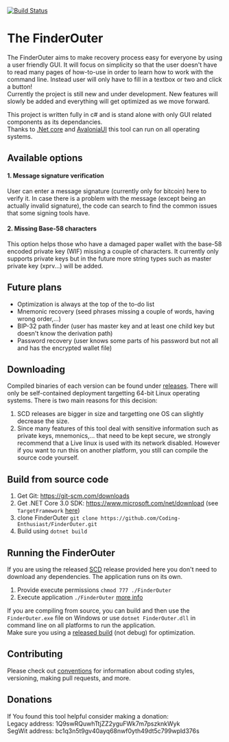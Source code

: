 [![Build Status](https://travis-ci.com/Coding-Enthusiast/FinderOuter.svg?branch=master)](https://travis-ci.com/Coding-Enthusiast/FinderOuter)

# The FinderOuter
The FinderOuter aims to make recovery process easy for everyone by using a user friendly GUI. It will focus on simplicity so that the user doesn't have to read many pages of how-to-use in order to learn how to work with the command line. Instead user will only have to fill in a textbox or two and click a button!  
Currently the project is still new and under development. New features will slowly be added and everything will get optimized as we move forward.  

This project is written fully in c# and is stand alone with only GUI related components as its dependancies.  
Thanks to [.Net core](https://github.com/dotnet/core) and [AvaloniaUI](https://github.com/AvaloniaUI/Avalonia) this tool can run on all operating systems. 

## Available options
#### 1. Message signature verification  
User can enter a message signature (currently only for bitcoin) here to verify it. In case there is a problem with the message (except being an actually invalid signature), the code can search to find the common issues that some signing tools have.

#### 2. Missing Base-58 characters
This option helps those who have a damaged paper wallet with the base-58 encoded private key (WIF) missing a couple of characters. It currently only supports private keys but in the future more string types such as master private key (xprv...) will be added.

## Future plans
* Optimization is always at the top of the to-do list
* Mnemonic recovery (seed phrases missing a couple of words, having wrong order,...)
* BIP-32 path finder (user has master key and at least one child key but doesn't know the derivation path)
* Password recovery (user knows some parts of his password but not all and has the encrypted wallet file)

## Downloading
Compiled binaries of each version can be found under [releases](https://github.com/Coding-Enthusiast/FinderOuter/releases). There will only be self-contained deployment targetting 64-bit Linux operating systems. There is two main reasons for this decision:  
1. SCD releases are bigger in size and targetting one OS can slightly decrease the size.
2. Since many features of this tool deal with sensitive information such as private keys, mnemonics,... that need to be kept secure, we strongly recommend that a Live linux is used with its network disabled. 
However if you want to run this on another platform, you still can compile the source code yourself.

## Build from source code
1. Get Git: https://git-scm.com/downloads
2. Get .NET Core 3.0 SDK: https://www.microsoft.com/net/download (see `TargetFramework` [here](https://github.com/Coding-Enthusiast/FinderOuter/blob/master/Src/FinderOuter/FinderOuter.csproj))
3. clone FinderOuter `git clone https://github.com/Coding-Enthusiast/FinderOuter.git`
4. Build using `dotnet build`

## Running the FinderOuter
If you are using the released [SCD](https://docs.microsoft.com/en-us/dotnet/core/deploying/) release provided here you don't need to download any dependencies. The application runs on its own.  
1. Provide execute permissions `chmod 777 ./FinderOuter`
2. Execute application `./FinderOuter`
[more info](https://stackoverflow.com/questions/46843863/how-to-run-net-core-console-app-on-linux)  

If you are compiling from source, you can build and then use the `FinderOuter.exe` file on Windows or use `dotnet FinderOuter.dll` in command line on all platforms to run the application.  
Make sure you using a [released build](https://docs.microsoft.com/en-us/visualstudio/debugger/how-to-set-debug-and-release-configurations?view=vs-2019) (not debug) for optimization.

## Contributing
Please check out [conventions](https://github.com/Autarkysoft/Convention) for information about coding styles, versioning, making pull requests, and more.

## Donations
If You found this tool helpful consider making a donation:  
Legacy address: 1Q9swRQuwhTtjZZ2yguFWk7m7pszknkWyk  
SegWit address: bc1q3n5t9gv40ayq68nwf0yth49dt5c799wpld376s